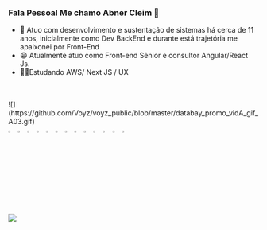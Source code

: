 ### Fala Pessoal Me chamo Abner Cleim 👋

 - 👺 Atuo com desenvolvimento e sustentação de sistemas há cerca de 11 anos, inicialmente como Dev BackEnd  e durante está  trajetória me apaixonei por Front-End
 - 😁 Atualmente atuo como Front-end Sênior e consultor Angular/React Js.
 - 🐱‍👤Estudando AWS/ Next JS / UX
 
 </br>
 </br>
![](https://github.com/Voyz/voyz_public/blob/master/databay_promo_vidA_gif_A03.gif)

 </br>

<div>
  <img width="3%" src="https://cdn.jsdelivr.net/gh/devicons/devicon/icons/angularjs/angularjs-plain.svg" />
  <img width="3%" src="https://cdn.jsdelivr.net/gh/devicons/devicon/icons/react/react-original-wordmark.svg" />
  <img width="3%" src="https://cdn.jsdelivr.net/gh/devicons/devicon/icons/typescript/typescript-plain.svg" />
  <img width="3%" src="https://cdn.jsdelivr.net/gh/devicons/devicon/icons/javascript/javascript-plain.svg" />
  <img width="3%" src="https://cdn.jsdelivr.net/gh/devicons/devicon/icons/html5/html5-plain-wordmark.svg" />
  <img width="3%" src="https://cdn.jsdelivr.net/gh/devicons/devicon/icons/csharp/csharp-plain.svg" />
  <img width="3%" src="https://cdn.jsdelivr.net/gh/devicons/devicon/icons/figma/figma-original.svg" />
  <img width="3%" src="https://cdn.jsdelivr.net/gh/devicons/devicon/icons/mongodb/mongodb-plain-wordmark.svg" />
  <img width="3%" src="https://cdn.jsdelivr.net/gh/devicons/devicon/icons/nodejs/nodejs-original.svg" />
  <img width="3%" src="https://cdn.jsdelivr.net/gh/devicons/devicon/icons/redux/redux-original.svg" />
  <img width="3%" src="https://cdn.jsdelivr.net/gh/devicons/devicon/icons/dotnetcore/dotnetcore-original.svg" />
  <img width="3%" src="https://cdn.jsdelivr.net/gh/devicons/devicon/icons/azure/azure-original.svg" />
  <img width="3%" src="https://cdn.jsdelivr.net/gh/devicons/devicon/icons/git/git-original.svg" />
</div>

 </br>
 </br>
 </br>
<a href="https://github.com/anuraghazra/convoychat">
  <img align="center" src="https://github-readme-stats.vercel.app/api?username=Abner3003&show_icons=true&theme=radical" />
</a>




